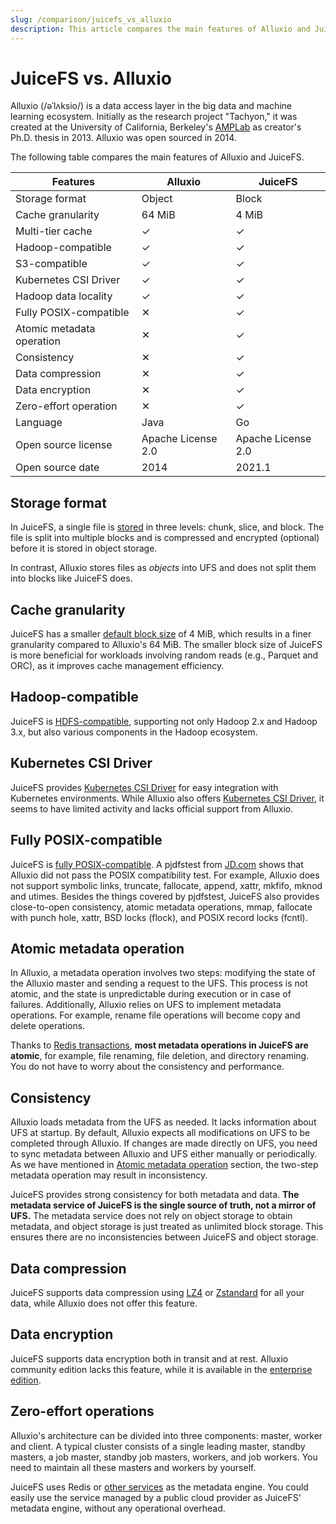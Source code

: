 ```yaml
---
slug: /comparison/juicefs_vs_alluxio
description: This article compares the main features of Alluxio and JuiceFS.
---
```


# JuiceFS vs. Alluxio

Alluxio (/əˈlʌksio/) is a data access layer in the big data and machine learning ecosystem. Initially as the research project "Tachyon," it was created at the University of California, Berkeley's [AMPLab](https://en.wikipedia.org/wiki/AMPLab) as creator's Ph.D. thesis in 2013. Alluxio was open sourced in 2014.

The following table compares the main features of Alluxio and JuiceFS.

| Features                  | Alluxio            | JuiceFS            |
| --------                  | -------            | -------            |
| Storage format            | Object             | Block              |
| Cache granularity         | 64 MiB             | 4 MiB               |
| Multi-tier cache          | ✓                  | ✓                  |
| Hadoop-compatible         | ✓                  | ✓                  |
| S3-compatible             | ✓                  | ✓                  |
| Kubernetes CSI Driver     | ✓                  | ✓                  |
| Hadoop data locality      | ✓                  | ✓                  |
| Fully POSIX-compatible    | ✕                  | ✓                  |
| Atomic metadata operation | ✕                  | ✓                  |
| Consistency               | ✕                  | ✓                  |
| Data compression          | ✕                  | ✓                  |
| Data encryption           | ✕                  | ✓                  |
| Zero-effort operation     | ✕                  | ✓                  |
| Language                  | Java               | Go                 |
| Open source license       | Apache License 2.0 | Apache License 2.0 |
| Open source date          | 2014               | 2021.1             |

## Storage format

In JuiceFS, a single file is [stored](../architecture.md#how-juicefs-store-files) in three levels: chunk, slice, and block. The file is split into multiple blocks and is compressed and encrypted (optional) before it is stored in object storage.

In contrast, Alluxio stores files as _objects_ into UFS and does not split them into blocks like JuiceFS does.

## Cache granularity

JuiceFS has a smaller [default block size](../architecture.md#how-juicefs-store-files) of 4 MiB, which results in a finer granularity compared to Alluxio's 64 MiB. The smaller block size of JuiceFS is more beneficial for workloads involving random reads (e.g., Parquet and ORC), as it improves cache management efficiency.

## Hadoop-compatible

JuiceFS is [HDFS-compatible](../../deployment/hadoop_java_sdk.md), supporting not only Hadoop 2.x and Hadoop 3.x, but also various components in the Hadoop ecosystem.

## Kubernetes CSI Driver

JuiceFS provides [Kubernetes CSI Driver](https://github.com/juicedata/juicefs-csi-driver) for easy integration with Kubernetes environments. While Alluxio also offers [Kubernetes CSI Driver](https://github.com/Alluxio/alluxio-csi), it seems to have limited activity and lacks official support from Alluxio.

## Fully POSIX-compatible

JuiceFS is [fully POSIX-compatible](../../reference/posix_compatibility.md). A pjdfstest from [JD.com](https://www.slideshare.net/Alluxio/using-alluxio-posix-fuse-api-in-jdcom) shows that Alluxio did not pass the POSIX compatibility test. For example, Alluxio does not support symbolic links, truncate, fallocate, append, xattr, mkfifo, mknod and utimes. Besides the things covered by pjdfstest, JuiceFS also provides close-to-open consistency, atomic metadata operations, mmap, fallocate with punch hole, xattr, BSD locks (flock), and POSIX record locks (fcntl).

## Atomic metadata operation

In Alluxio, a metadata operation involves two steps: modifying the state of the Alluxio master and sending a request to the UFS. This process is not atomic, and the state is unpredictable during execution or in case of failures. Additionally, Alluxio relies on UFS to implement metadata operations. For example, rename file operations will become copy and delete operations.

Thanks to [Redis transactions](https://redis.io/topics/transactions), **most metadata operations in JuiceFS are atomic**, for example, file renaming, file deletion, and directory renaming. You do not have to worry about the consistency and performance.

## Consistency

Alluxio loads metadata from the UFS as needed. It lacks information about UFS at startup. By default, Alluxio expects all modifications on UFS to be completed through Alluxio. If changes are made directly on UFS, you need to sync metadata between Alluxio and UFS either manually or periodically. As we have mentioned in [Atomic metadata operation](#atomic-metadata-operation) section, the two-step metadata operation may result in inconsistency.

JuiceFS provides strong consistency for both metadata and data. **The metadata service of JuiceFS is the single source of truth, not a mirror of UFS.** The metadata service does not rely on object storage to obtain metadata, and object storage is just treated as unlimited block storage. This ensures there are no inconsistencies between JuiceFS and object storage.

## Data compression

JuiceFS supports data compression using [LZ4](https://lz4.github.io/lz4) or [Zstandard](https://facebook.github.io/zstd) for all your data, while Alluxio does not offer this feature.

## Data encryption

JuiceFS supports data encryption both in transit and at rest. Alluxio community edition lacks this feature, while it is available in the [enterprise edition](https://docs.alluxio.io/ee/user/stable/en/operation/Security.html#end-to-end-data-encryption).

## Zero-effort operations

Alluxio's architecture can be divided into three components: master, worker and client. A typical cluster consists of a single leading master, standby masters, a job master, standby job masters, workers, and job workers. You need to maintain all these masters and workers by yourself.

JuiceFS uses Redis or [other services](../../guide/how_to_set_up_metadata_engine.md) as the metadata engine. You could easily use the service managed by a public cloud provider as JuiceFS' metadata engine, without any operational overhead.
